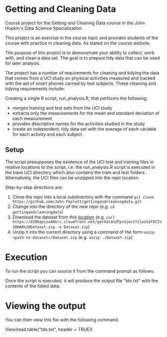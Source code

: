 # Getting and Cleaning Data
Course project for the Getting and Cleaning Data course in the John Hopkin's Data Science Specialization.

This project is an exercise in the course topic and provides students of the course
with practice in cleaning data. As stated on the course website,

The purpose of this project is to demonstrate your ability to collect, work with, and clean a data set. The goal is to prepare tidy data that can be used for later analysis.

The project has a number of requirements for cleaning and tidying the data that comes from a UCI study on physical activities measured and tracked with the aid of smart phones carried by test subjects. These cleaning and tidying requirements include:

Creating a single R script, run_analysis.R, that performs the following:

* merges training and test sets from the UCI study
* extracts only the measurements for the mean and standard deviation of each measurement
* provides descriptive names for the activities studied in the study
* create an independent, tidy data set with the average of each variable for each activity and each subject

## Setup

The script presupposes the existence of the UCI test and training files in relative locations to the
script, i.e. the run_analysis.R script is executed in the base UCI directory which also contains the train and test folders. Alternatively, the UCI files can be unzipped into the repo location.

Step-by-step directions are:

1. Clone the repo into a local subdirectory with the command `git clone https://github.com/John-Poplett/gettingandcleaningdata.git`
1. Change into the directory of the new repo (e.g. `cd gettingandcleaningdata`)
1. Download the dataset from this [location](https://d396qusza40orc.cloudfront.net/getdata%2Fprojectfiles%2FUCI%20HAR%20Dataset.zip) (e.g. `curl https://d396qusza40orc.cloudfront.net/getdata%2Fprojectfiles%2FUCI%20HAR%20Dataset.zip -o Dataset.zip`)
1. Unzip it into the current directory using a command of the form `unzip <path-to-dataset>/Dataset.zip` (e.g. `unzip ./Dataset.zip`)
    
# Execution

To run the script you can source it from the command prompt as follows.

Once the script is executed, it will produce the output file "tds.txt" with the contents of the
tidied data.

# Viewing the output
You can then view this file with the following command.

View(read.table("tds.txt", header = TRUE))

